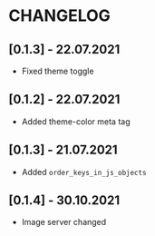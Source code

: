 # CHANGELOG

## [0.1.3] - 22.07.2021

- Fixed theme toggle

## [0.1.2] - 22.07.2021

- Added theme-color meta tag

## [0.1.3] - 21.07.2021

- Added `order_keys_in_js_objects`

## [0.1.4] - 30.10.2021

- Image server changed
